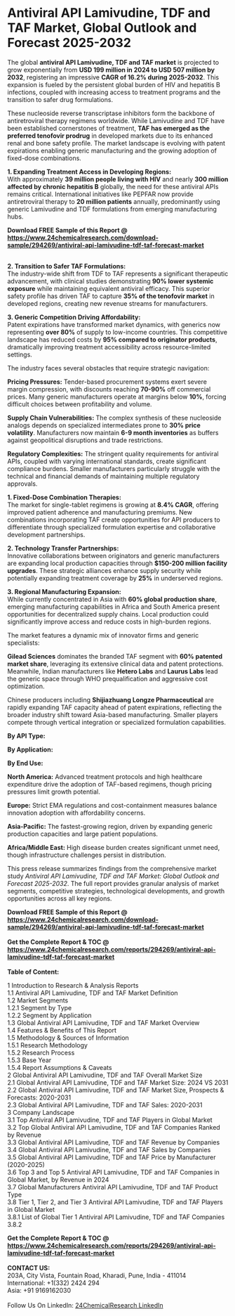 <h1>Antiviral API Lamivudine, TDF and TAF Market, Global Outlook and Forecast 2025-2032</h1><p>The global <strong>antiviral API Lamivudine, TDF and TAF market</strong> is projected to grow exponentially from <strong>USD 199 million in 2024 to USD 507 million by 2032</strong>, registering an impressive <strong>CAGR of 16.2% during 2025-2032</strong>. This expansion is fueled by the persistent global burden of HIV and hepatitis B infections, coupled with increasing access to treatment programs and the transition to safer drug formulations.</p><p>These nucleoside reverse transcriptase inhibitors form the backbone of antiretroviral therapy regimens worldwide. While Lamivudine and TDF have been established cornerstones of treatment, <strong>TAF has emerged as the preferred tenofovir prodrug</strong> in developed markets due to its enhanced renal and bone safety profile. The market landscape is evolving with patent expirations enabling generic manufacturing and the growing adoption of fixed-dose combinations.</p><p><strong>1. Expanding Treatment Access in Developing Regions:</strong><br>
With approximately <strong>39 million people living with HIV</strong> and nearly <strong>300 million affected by chronic hepatitis B</strong> globally, the need for these antiviral APIs remains critical. International initiatives like PEPFAR now provide antiretroviral therapy to <strong>20 million patients</strong> annually, predominantly using generic Lamivudine and TDF formulations from emerging manufacturing hubs.</p><div><b>Download FREE Sample of this Report @ 
            <a href="https://www.24chemicalresearch.com/download-sample/294269/antiviral-api-lamivudine-tdf-taf-forecast-market">
            https://www.24chemicalresearch.com/download-sample/294269/antiviral-api-lamivudine-tdf-taf-forecast-market</a></b></div><br><p><strong>2. Transition to Safer TAF Formulations:</strong><br>
The industry-wide shift from TDF to TAF represents a significant therapeutic advancement, with clinical studies demonstrating <strong>90% lower systemic exposure</strong> while maintaining equivalent antiviral efficacy. This superior safety profile has driven TAF to capture <strong>35% of the tenofovir market</strong> in developed regions, creating new revenue streams for manufacturers.</p><p><strong>3. Generic Competition Driving Affordability:</strong><br>
Patent expirations have transformed market dynamics, with generics now representing <strong>over 80%</strong> of supply to low-income countries. This competitive landscape has reduced costs by <strong>95% compared to originator products</strong>, dramatically improving treatment accessibility across resource-limited settings.</p><p>The industry faces several obstacles that require strategic navigation:</p><p><strong>Pricing Pressures:</strong> Tender-based procurement systems exert severe margin compression, with discounts reaching <strong>70-90%</strong> off commercial prices. Many generic manufacturers operate at margins below <strong>10%</strong>, forcing difficult choices between profitability and volume.</p><p><strong>Supply Chain Vulnerabilities:</strong> The complex synthesis of these nucleoside analogs depends on specialized intermediates prone to <strong>30% price volatility</strong>. Manufacturers now maintain <strong>6-9 month inventories</strong> as buffers against geopolitical disruptions and trade restrictions.</p><p><strong>Regulatory Complexities:</strong> The stringent quality requirements for antiviral APIs, coupled with varying international standards, create significant compliance burdens. Smaller manufacturers particularly struggle with the technical and financial demands of maintaining multiple regulatory approvals.</p><p><strong>1. Fixed-Dose Combination Therapies:</strong><br>
The market for single-tablet regimens is growing at <strong>8.4% CAGR</strong>, offering improved patient adherence and manufacturing premiums. New combinations incorporating TAF create opportunities for API producers to differentiate through specialized formulation expertise and collaborative development partnerships.</p><p><strong>2. Technology Transfer Partnerships:</strong><br>
Innovative collaborations between originators and generic manufacturers are expanding local production capacities through <strong>$150-200 million facility upgrades</strong>. These strategic alliances enhance supply security while potentially expanding treatment coverage by <strong>25%</strong> in underserved regions.</p><p><strong>3. Regional Manufacturing Expansion:</strong><br>
While currently concentrated in Asia with <strong>60% global production share</strong>, emerging manufacturing capabilities in Africa and South America present opportunities for decentralized supply chains. Local production could significantly improve access and reduce costs in high-burden regions.</p><p>The market features a dynamic mix of innovator firms and generic specialists:</p><p><strong>Gilead Sciences</strong> dominates the branded TAF segment with <strong>60% patented market share</strong>, leveraging its extensive clinical data and patent protections. Meanwhile, Indian manufacturers like <strong>Hetero Labs</strong> and <strong>Laurus Labs</strong> lead the generic space through WHO prequalification and aggressive cost optimization.</p><p>Chinese producers including <strong>Shijiazhuang Longze Pharmaceutical</strong> are rapidly expanding TAF capacity ahead of patent expirations, reflecting the broader industry shift toward Asia-based manufacturing. Smaller players compete through vertical integration or specialized formulation capabilities.</p><p><strong>By API Type:</strong></p><p><strong>By Application:</strong></p><p><strong>By End Use:</strong></p><p><strong>North America:</strong> Advanced treatment protocols and high healthcare expenditure drive the adoption of TAF-based regimens, though pricing pressures limit growth potential.</p><p><strong>Europe:</strong> Strict EMA regulations and cost-containment measures balance innovation adoption with affordability concerns.</p><p><strong>Asia-Pacific:</strong> The fastest-growing region, driven by expanding generic production capacities and large patient populations.</p><p><strong>Africa/Middle East:</strong> High disease burden creates significant unmet need, though infrastructure challenges persist in distribution.</p><p>This press release summarizes findings from the comprehensive market study <em>Antiviral API Lamivudine, TDF and TAF Market: Global Outlook and Forecast 2025-2032</em>. The full report provides granular analysis of market segments, competitive strategies, technological developments, and growth opportunities across all key regions.</p><div><b>Download FREE Sample of this Report @ 
            <a href="https://www.24chemicalresearch.com/download-sample/294269/antiviral-api-lamivudine-tdf-taf-forecast-market">
            https://www.24chemicalresearch.com/download-sample/294269/antiviral-api-lamivudine-tdf-taf-forecast-market</a></b></div><br><div><b>Get the Complete Report & TOC @ 
            <a href="https://www.24chemicalresearch.com/reports/294269/antiviral-api-lamivudine-tdf-taf-forecast-market">
            https://www.24chemicalresearch.com/reports/294269/antiviral-api-lamivudine-tdf-taf-forecast-market</a></b></div><br>
            <b>Table of Content:</b><p>1 Introduction to Research & Analysis Reports<br />
 1.1 Antiviral API Lamivudine, TDF and TAF Market Definition<br />
 1.2 Market Segments<br />
 1.2.1 Segment by Type<br />
 1.2.2 Segment by Application<br />
 1.3 Global Antiviral API Lamivudine, TDF and TAF Market Overview<br />
 1.4 Features & Benefits of This Report<br />
 1.5 Methodology & Sources of Information<br />
 1.5.1 Research Methodology<br />
 1.5.2 Research Process<br />
 1.5.3 Base Year<br />
 1.5.4 Report Assumptions & Caveats<br />
2 Global Antiviral API Lamivudine, TDF and TAF Overall Market Size<br />
 2.1 Global Antiviral API Lamivudine, TDF and TAF Market Size: 2024 VS 2031<br />
 2.2 Global Antiviral API Lamivudine, TDF and TAF Market Size, Prospects & Forecasts: 2020-2031<br />
 2.3 Global Antiviral API Lamivudine, TDF and TAF Sales: 2020-2031<br />
3 Company Landscape<br />
 3.1 Top Antiviral API Lamivudine, TDF and TAF Players in Global Market<br />
 3.2 Top Global Antiviral API Lamivudine, TDF and TAF Companies Ranked by Revenue<br />
 3.3 Global Antiviral API Lamivudine, TDF and TAF Revenue by Companies<br />
 3.4 Global Antiviral API Lamivudine, TDF and TAF Sales by Companies<br />
 3.5 Global Antiviral API Lamivudine, TDF and TAF Price by Manufacturer (2020-2025)<br />
 3.6 Top 3 and Top 5 Antiviral API Lamivudine, TDF and TAF Companies in Global Market, by Revenue in 2024<br />
 3.7 Global Manufacturers Antiviral API Lamivudine, TDF and TAF Product Type<br />
 3.8 Tier 1, Tier 2, and Tier 3 Antiviral API Lamivudine, TDF and TAF Players in Global Market<br />
 3.8.1 List of Global Tier 1 Antiviral API Lamivudine, TDF and TAF Companies<br />
 3.8.2 </p><div><b>Get the Complete Report & TOC @ 
            <a href="https://www.24chemicalresearch.com/reports/294269/antiviral-api-lamivudine-tdf-taf-forecast-market">
            https://www.24chemicalresearch.com/reports/294269/antiviral-api-lamivudine-tdf-taf-forecast-market</a></b></div><br><b>CONTACT US:</b><br>
            203A, City Vista, Fountain Road, Kharadi, Pune, India - 411014<br>
            International: +1(332) 2424 294<br>
            Asia: +91 9169162030 <br><br>
            Follow Us On LinkedIn: <a href="https://www.linkedin.com/company/24chemicalresearch/">24ChemicalResearch LinkedIn</a>